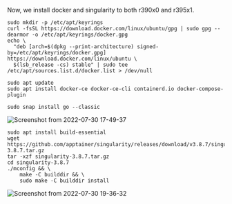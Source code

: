 Now, we install docker and singularity to both r390x0 and r395x1.
```
sudo mkdir -p /etc/apt/keyrings
curl -fsSL https://download.docker.com/linux/ubuntu/gpg | sudo gpg --dearmor -o /etc/apt/keyrings/docker.gpg
echo \
  "deb [arch=$(dpkg --print-architecture) signed-by=/etc/apt/keyrings/docker.gpg] https://download.docker.com/linux/ubuntu \
  $(lsb_release -cs) stable" | sudo tee /etc/apt/sources.list.d/docker.list > /dev/null
  
sudo apt update
sudo apt install docker-ce docker-ce-cli containerd.io docker-compose-plugin

sudo snap install go --classic
```

![Screenshot from 2022-07-30 17-49-37](https://user-images.githubusercontent.com/80142550/181902986-24b5f0cf-17ca-4bff-9597-ca37b3a4cfe1.png)

```
sudo apt install build-essential
wget https://github.com/apptainer/singularity/releases/download/v3.8.7/singularity-3.8.7.tar.gz
tar -xzf singularity-3.8.7.tar.gz
cd singularity-3.8.7
./mconfig && \
    make -C builddir && \
    sudo make -C builddir install
```

![Screenshot from 2022-07-30 19-36-32](https://user-images.githubusercontent.com/80142550/181906559-c1048d9b-7420-4018-af36-d2208bd49ef1.png)
